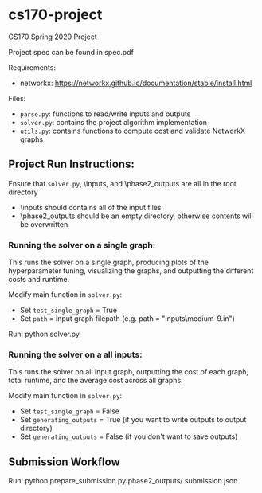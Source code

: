 # cs170-project

CS170 Spring 2020 Project

Project spec can be found in spec.pdf

Requirements:
- networkx: https://networkx.github.io/documentation/stable/install.html

Files:
- `parse.py`: functions to read/write inputs and outputs
- `solver.py`: contains the project algorithm implementation
- `utils.py`: contains functions to compute cost and validate NetworkX graphs

## Project Run Instructions:
Ensure that `solver.py`, \inputs, and \phase2_outputs are all in the root directory
- \inputs should contains all of the input files
- \phase2_outputs should be an empty directory, otherwise contents will be overwritten

### Running the solver on a single graph:
This runs the solver on a single graph, producing plots of the hyperparameter tuning, visualizing the graphs, and outputting the different costs and runtime.

Modify main function in `solver.py`:
- Set `test_single_graph` = True
- Set `path` = input graph filepath (e.g. path = "inputs\\medium-9.in")

Run: python solver.py

### Running the solver on a all inputs:
This runs the solver on all input graph, outputting the cost of each graph, total runtime, and the average cost across all graphs.

Modify main function in `solver.py`:
- Set `test_single_graph` = False
- Set `generating_outputs` = True (if you want to write outputs to output directory)
- Set `generating_outputs` = False (if you don't want to save outputs)

## Submission Workflow
Run: python prepare_submission.py phase2_outputs/ submission.json

